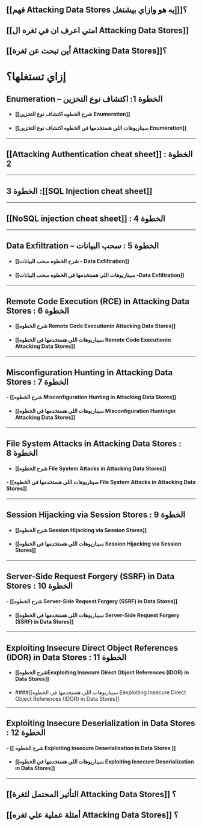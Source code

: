 ## [[فهم Attacking Data Stores إيه هو وازاي بيشتغل]]؟

## [[امتي اعرف ان في ثغره ال  Attacking Data Stores]]

## [[أين تبحث عن ثغرة Attacking Data Stores]]؟


# إزاي تستغلها؟

## Enumeration – الخطوة  1: اكتشاف نوع التخزين  

- ####  [[شرح الخطوه اكتشاف  نوع التخزين Enumeration]]
- #### [[سيناريوهات اللي هستخدمها في الخطوه  اكتشاف  نوع التخزين Enumeration]]
---

## [[Attacking Authentication cheat sheet]] : الخطوة 2

---

  ## الخطوة 3 :[[SQL Injection cheat sheet]]


---

## [[NoSQL injection cheat sheet]]  : الخطوة 4

---

## Data Exfiltration – الخطوة 5 :  سحب البيانات 

- #### [[شرح الخطوه  سحب البيانات - Data Exfiltration]]
- #### [[سيناريوهات اللي هستخدمها في الخطوه  سحب البيانات -Data Exfiltration]] 
---

## Remote Code Execution (RCE) in Attacking Data Stores   : الخطوة 6

- #### [[شرح الخطوه  Remote Code Executionin Attacking Data Stores]]
- #### [[سيناريوهات اللي هستخدمها في الخطوه Remote Code Executionin Attacking Data Stores]]
---

## Misconfiguration Hunting  in Attacking Data Stores : الخطوة 7

#### - [[شرح الخطوه  Misconfiguration Hunting in Attacking Data Stores]]
- #### [[سيناريوهات اللي هستخدمها في الخطوه Misconfiguration Huntingin Attacking Data Stores]]
---

## File System Attacks  in Attacking Data Stores  : الخطوة 8

- #### [[شرح الخطوه File System Attacks  in Attacking Data Stores]]
#### - [[سيناريوهات اللي هستخدمها في الخطوه File System Attacks  in Attacking Data Stores]]
---

## Session Hijacking via Session Stores  : الخطوة 9

- #### [[شرح الخطوه  Session Hijacking via Session Stores]]
- #### [[سيناريوهات اللي هستخدمها في الخطوه  Session Hijacking via Session Stores]]
---

## Server-Side Request Forgery (SSRF) in Data Stores  : الخطوة 10

#### - [[شرح الخطوه Server-Side Request Forgery (SSRF) in Data Stores]]
- #### [[سيناريوهات اللي هستخدمها في الخطوه Server-Side Request Forgery (SSRF) in Data Stores]]
---

## Exploiting Insecure Direct Object References (IDOR) in Data Stores   : الخطوة 11

- #### [[شرح الخطوهEexploiting Insecure Direct Object References (IDOR) in Data Stores]]
- ####[[سيناريوهات اللي هستخدمها في الخطوه Eexploiting Insecure Direct Object References (IDOR) in Data Stores]]
---

##  Exploiting Insecure Deserialization in Data Stores    : الخطوة 12

#### - [[ شرح الخطوه  Exploiting Insecure Deserialization in Data Stores  ]]
- #### [[سيناريوهات اللي هستخدمها في الخطوه  Exploiting Insecure Deserialization in Data Stores]]
---

## [[التأثير المحتمل لثغرة Attacking Data Stores]] ؟

## [[أمثلة عملية علي ثغره Attacking Data Stores]] ؟